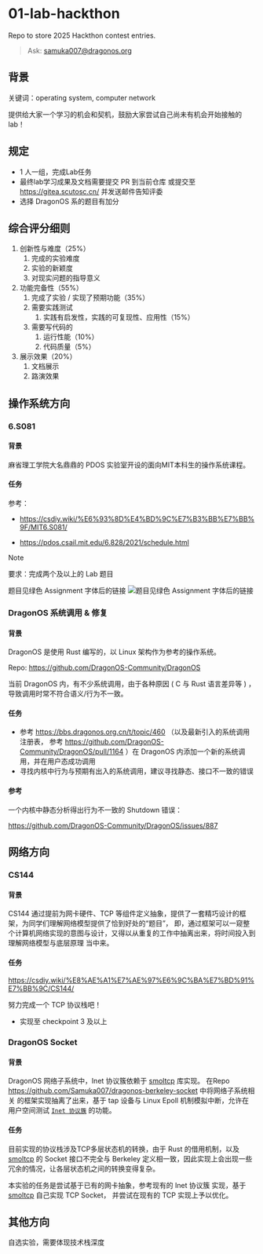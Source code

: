 # 01-lab-hackthon
Repo to store 2025 Hackthon contest entries.

> Ask: samuka007@dragonos.org

## 背景

关键词：operating system, computer network

提供给大家一个学习的机会和契机，鼓励大家尝试自己尚未有机会开始接触的lab！

## 规定

- 1 人一组，完成Lab任务
- 最终lab学习成果及文档需要提交 PR 到当前仓库
  或提交至 https://gitea.scutosc.cn/ 并发送邮件告知评委
- 选择 DragonOS 系的题目有加分

## 综合评分细则

1. 创新性与难度（25%）
   1. 完成的实验难度
   2. 实验的新颖度
   3. 对现实问题的指导意义
2. 功能完备性（55%）
   1. 完成了实验 / 实现了预期功能（35%）
   2. 需要实践测试
      1. 实践有启发性，实践的可复现性、应用性（15%）
   3. 需要写代码的
      1. 运行性能（10%）
      2. 代码质量（5%）
3. 展示效果（20%）
   1. 文档展示
   2. 路演效果

## 操作系统方向

### 6.S081

#### 背景

麻省理工学院大名鼎鼎的 PDOS 实验室开设的面向MIT本科生的操作系统课程。

#### 任务

参考：

- https://csdiy.wiki/%E6%93%8D%E4%BD%9C%E7%B3%BB%E7%BB%9F/MIT6.S081/

- https://pdos.csail.mit.edu/6.828/2021/schedule.html

> [!NOTE]
> 要求：完成两个及以上的 Lab 题目

题目见绿色 Assignment 字体后的链接
![题目见绿色 Assignment 字体后的链接](https://github.com/user-attachments/assets/c348efcb-1c71-4472-bf03-e487aee96ce1)


### DragonOS 系统调用 & 修复

#### 背景

DragonOS 是使用 Rust 编写的，以 Linux 架构作为参考的操作系统。

Repo: https://github.com/DragonOS-Community/DragonOS

当前 DragonOS 内，有不少系统调用，由于各种原因 ( C 与 Rust 语言差异等 ) ，导致调用时常不符合语义/行为不一致。

#### 任务

- 参考 https://bbs.dragonos.org.cn/t/topic/460 （以及最新引入的系统调用注册表，
  参考 https://github.com/DragonOS-Community/DragonOS/pull/1164 ）在 DragonOS
  内添加一个新的系统调用，并在用户态成功调用
- 寻找内核中行为与预期有出入的系统调用，建议寻找静态、接口不一致的错误

#### 参考

一个内核中静态分析得出行为不一致的 Shutdown 错误：

https://github.com/DragonOS-Community/DragonOS/issues/887

## 网络方向

### CS144

#### 背景
CS144 通过提前为网卡硬件、TCP 等组件定义抽象，提供了一套精巧设计的框架，为同学们理解网络模型提供了恰到好处的“题目”，
即，通过框架可以一窥整个计算机网络实现的意图与设计，又得以从重复的工作中抽离出来，将时间投入到理解网络模型与底层原理
当中来。

#### 任务
https://csdiy.wiki/%E8%AE%A1%E7%AE%97%E6%9C%BA%E7%BD%91%E7%BB%9C/CS144/

努力完成一个 TCP 协议栈吧！
- 实现至 checkpoint 3 及以上

### DragonOS Socket

#### 背景

DragonOS 网络子系统中，Inet 协议簇依赖于 [smoltcp] 库实现。
在Repo https://github.com/Samuka007/dragonos-berkeley-socket 中将网络子系统相关
的框架实现抽离了出来，基于 tap 设备与 Linux Epoll 机制模拟中断，允许在用户空间测试
[`Inet 协议簇`](https://github.com/Samuka007/dragonos-berkeley-socket/tree/master/src/socket/inet) 
的功能。

#### 任务

目前实现的协议栈涉及TCP多层状态机的转换，由于 Rust 的借用机制，以及 [smoltcp] 的 Socket 接口不完全与
Berkeley 定义相一致，因此实现上会出现一些冗余的情况，让各层状态机之间的转换变得复杂。

本实验的任务是尝试基于已有的网卡抽象，参考现有的 Inet 协议簇 实现，基于 [smoltcp] 自己实现 TCP Socket，
并尝试在现有的 TCP 实现上予以优化。

## 其他方向

自选实验，需要体现技术栈深度


[smoltcp]: https://crates.io/crates/smoltcp

